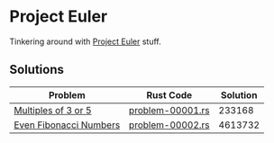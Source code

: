 # Project Euler
Tinkering around with [Project Euler](https://projecteuler.net) stuff.

## Solutions

| Problem                                                      | Rust Code                                 | Solution |
| ------------------------------------------------------------ | ----------------------------------------- | -------- |
| [Multiples of 3 or 5](https://projecteuler.net/problem=1)    | [problem-00001.rs](rust/problem-00001.rs) | 233168   |
| [Even Fibonacci Numbers](https://projecteuler.net/problem=2) | [problem-00002.rs](rust/problem-00002.rs) | 4613732  |

